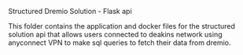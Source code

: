 Structured Dremio Solution - Flask api

This folder contains the application and docker files for the structured solution api that allows users connected to deakins network using anyconnect VPN to make sql queries to fetch their data from dremio.